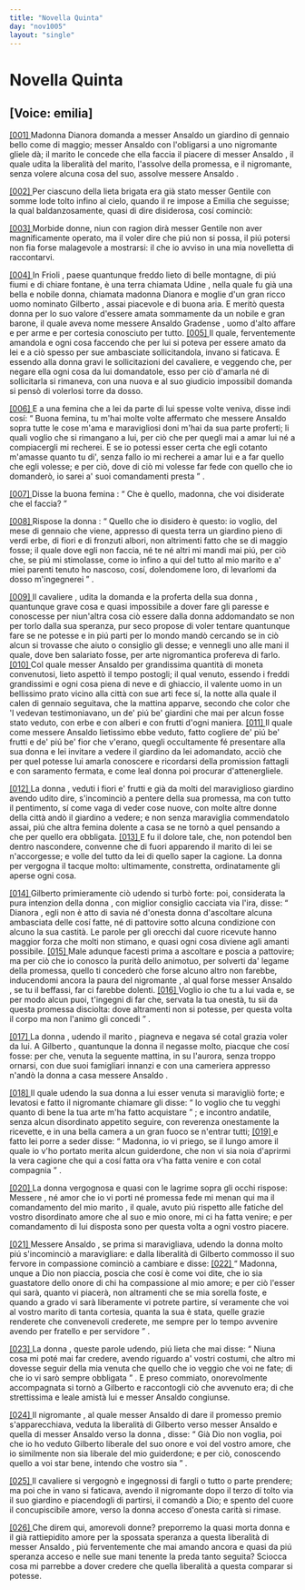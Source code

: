 ```yaml
---
title: "Novella Quinta"
day: "nov1005"
layout: "single"
---
```

<div id="nov1005" type="novella" who="emilia">
 <h1>
  Novella Quinta
 </h1>
 <p>
  <h2>
   [Voice: emilia]
  </h2>
 </p>
 <argument>
  <p>
   <a href="{{ site.baseurl }}enDecameron/nov1005#p00050001">
    [001]
   </a>
   <name persref="dianora" type="person">
    Madonna Dianora
   </name>
   domanda a
   <name persref="ansaldo" type="person">
    messer Ansaldo
   </name>
   un giardino di gennaio bello come di maggio;
   <name persref="ansaldo" type="person">
    messer Ansaldo
   </name>
   con l'obligarsi a uno
   <name persref="negromante-1005" type="person">
    nigromante
   </name>
   gliele d&agrave;;
   <name persref="gilberto" type="person">
    il marito
   </name>
   le concede che ella faccia il piacere di
   <name persref="ansaldo" type="person">
    messer Ansaldo
   </name>
   , il quale udita la liberalit&agrave; del marito, l'assolve della promessa, e il nigromante, senza volere alcuna cosa del suo, assolve
   <name persref="ansaldo" type="person">
    messere Ansaldo
   </name>
   .
  </p>
 </argument>
 <div3 type="commentary" who="author">
  <p>
   <a href="{{ site.baseurl }}enDecameron/nov1005#p00050002">
    [002]
   </a>
   Per ciascuno della lieta brigata era gi&agrave; stato
   <name persref="gentile" type="person">
    messer Gentile
   </name>
   con somme lode tolto infino al cielo, quando
   <name persref="panfilo" type="person">
    il re
   </name>
   impose a
   <name persref="emilia" type="person">
    Emilia
   </name>
   che seguisse; la qual baldanzosamente, quasi di dire disiderosa, cos&iacute; cominci&ograve;:
  </p>
 </div3>
 <div3 type="commentary" who="emilia">
  <p>
   <a href="{{ site.baseurl }}enDecameron/nov1005#p00050003">
    [003]
   </a>
   Morbide donne, niun con ragion dir&agrave;
   <name persref="gentile" type="person">
    messer Gentile
   </name>
   non aver magnificamente operato, ma il voler dire che pi&uacute; non si possa, il pi&uacute; potersi non fia forse malagevole a mostrarsi: il che io avviso in una mia novelletta di raccontarvi.
  </p>
 </div3>
 <p>
  <a href="{{ site.baseurl }}enDecameron/nov1005#p00050004">
   [004]
  </a>
  In
  <name placeref="friuli" type="place">
   Frioli
  </name>
  , paese quantunque freddo lieto di belle montagne, di pi&uacute; fiumi e di chiare fontane, &egrave; una terra chiamata
  <name placeref="udine" type="place">
   Udine
  </name>
  , nella quale fu gi&agrave; una bella e nobile donna, chiamata
  <name persref="dianora" type="person">
   madonna Dianora
  </name>
  e moglie d'un gran ricco uomo nominato
  <name persref="gilberto" type="person">
   Gilberto
  </name>
  , assai piacevole e di buona aria. E merit&ograve; questa donna per lo suo valore d'essere amata sommamente da un nobile e gran barone, il quale aveva nome
  <name persref="ansaldo" type="person">
   messere Ansaldo Gradense
  </name>
  , uomo d'alto affare e per arme e per cortesia conosciuto per tutto.
  <a href="{{ site.baseurl }}enDecameron/nov1005#p00050005">
   [005]
  </a>
  Il quale, ferventemente amandola e ogni cosa faccendo che per lui si poteva per essere amato da lei e a ci&ograve; spesso per sue ambasciate sollicitandola, invano si faticava. E essendo alla
  <name persref="dianora" type="person">
   donna
  </name>
  gravi le sollicitazioni del cavaliere, e veggendo che, per negare ella ogni cosa da lui domandatole, esso per ci&ograve; d'amarla n&eacute; di sollicitarla si rimaneva, con una nuova e al suo giudicio impossibil domanda si pens&ograve; di volerlosi torre da dosso.
 </p>
 <p>
  <a href="{{ site.baseurl }}enDecameron/nov1005#p00050006">
   [006]
  </a>
  E a una
  <name persref="femina-1005" type="person">
   femina
  </name>
  che a lei da parte di lui spesse volte veniva, disse indi cos&iacute;:
  <q direct="unspecified" who="dianora">
   Buona femina, tu m'hai molte volte affermato che
   <name persref="ansaldo" type="person">
    messere Ansaldo
   </name>
   sopra tutte le cose m'ama e maravigliosi doni m'hai da sua parte proferti; li quali voglio che si rimangano a lui, per ci&ograve; che per quegli mai a amar lui n&eacute; a compiacergli mi recherei. E se io potessi esser certa che egli cotanto m'amasse quanto tu di', senza fallo io mi recherei a amar lui e a far quello che egli volesse; e per ci&ograve;, dove di ci&ograve; mi volesse far fede con quello che io domander&ograve;, io sarei a' suoi comandamenti presta
  </q>
  .
 </p>
 <p>
  <a href="{{ site.baseurl }}enDecameron/nov1005#p00050007">
   [007]
  </a>
  Disse
  <name persref="femina-1005" type="person">
   la buona femina
  </name>
  :
  <q direct="unspecified" who="femina-1005">
   Che &egrave; quello, madonna, che voi disiderate che el faccia?
  </q>
 </p>
 <p>
  <a href="{{ site.baseurl }}enDecameron/nov1005#p00050008">
   [008]
  </a>
  Rispose
  <name persref="dianora" type="person">
   la donna
  </name>
  :
  <q direct="unspecified" who="dianora">
   Quello che io disidero &egrave; questo: io voglio, del mese di gennaio che viene, appresso di questa terra un giardino pieno di verdi erbe, di fiori e di fronzuti albori, non altrimenti fatto che se di maggio fosse; il quale dove egli non faccia, n&eacute; te n&eacute; altri mi mandi mai pi&uacute;, per ci&ograve; che, se pi&uacute; mi stimolasse, come io infino a qui del tutto al mio marito e a' miei parenti tenuto ho nascoso, cos&iacute;, dolendomene loro, di levarlomi da dosso m'ingegnerei
  </q>
  .
 </p>
 <p>
  <a href="{{ site.baseurl }}enDecameron/nov1005#p00050009">
   [009]
  </a>
  <name persref="ansaldo" type="person">
   Il cavaliere
  </name>
  , udita la domanda e la proferta della sua
  <name persref="dianora" type="person">
   donna
  </name>
  , quantunque grave cosa e quasi impossibile a dover fare gli paresse e conoscesse per niun'altra cosa ci&ograve; essere dalla donna addomandato se non per torlo dalla sua speranza, pur seco propose di voler tentare quantunque fare se ne potesse e in pi&uacute; parti per lo mondo mand&ograve; cercando se in ci&ograve; alcun si trovasse che aiuto o consiglio gli desse; e vennegli
  <name persref="negromante-1005" type="person">
   uno
  </name>
  alle mani il quale, dove ben salariato fosse, per arte nigromantica profereva di farlo.
  <a href="{{ site.baseurl }}enDecameron/nov1005#p00050010">
   [010]
  </a>
  Col quale
  <name persref="ansaldo" type="person">
   messer Ansaldo
  </name>
  per grandissima quantit&agrave; di moneta convenutosi, lieto aspett&ograve; il tempo postogli; il qual venuto, essendo i freddi grandissimi e ogni cosa piena di neve e di ghiaccio, il valente uomo in un bellissimo
  <name placeref="prato-1005" type="place">
   prato
  </name>
  vicino alla
  <name placeref="udine" type="place">
   citt&agrave;
  </name>
  con sue arti fece s&iacute;, la notte alla quale il calen di gennaio seguitava, che la mattina apparve, secondo che color che 'l vedevan testimoniavano, un de' pi&uacute; be' giardini che mai per alcun fosse stato veduto, con erbe e con alberi e con frutti d'ogni maniera.
  <a href="{{ site.baseurl }}enDecameron/nov1005#p00050011">
   [011]
  </a>
  Il quale come messere Ansaldo lietissimo ebbe veduto, fatto cogliere de' pi&uacute; be' frutti e de' pi&uacute; be' fior che v'erano, quegli occultamente f&eacute; presentare alla sua donna e lei invitare a vedere
  <name placeref="giardino-1005" type="place">
   il giardino
  </name>
  da lei adomandato, acci&ograve; che per quel potesse lui amarla conoscere e ricordarsi della promission fattagli e con saramento fermata, e come leal donna poi procurar d'attenergliele.
 </p>
 <p>
  <a href="{{ site.baseurl }}enDecameron/nov1005#p00050012">
   [012]
  </a>
  <name persref="dianora" type="person">
   La donna
  </name>
  , veduti i fiori e' frutti e gi&agrave; da molti del maraviglioso giardino avendo udito dire, s'incominci&ograve; a pentere della sua promessa, ma con tutto il pentimento, s&iacute; come vaga di veder cose nuove, con molte altre donne della
  <name placeref="udine" type="place">
   citt&agrave;
  </name>
  and&ograve; il giardino a vedere; e non senza maraviglia commendatolo assai, pi&uacute; che altra femina dolente a casa se ne torn&ograve; a quel pensando a che per quello era obbligata.
  <a href="{{ site.baseurl }}enDecameron/nov1005#p00050013">
   [013]
  </a>
  E fu il dolore tale, che, non potendol ben dentro nascondere, convenne che di fuori apparendo
  <name persref="gilberto" type="person">
   il marito
  </name>
  di lei se n'accorgesse; e volle del tutto da lei di quello saper la cagione. La donna per vergogna il tacque molto: ultimamente, constretta, ordinatamente gli aperse ogni cosa.
 </p>
 <p>
  <a href="{{ site.baseurl }}enDecameron/nov1005#p00050014">
   [014]
  </a>
  <name persref="gilberto" type="person">
   Gilberto
  </name>
  primieramente ci&ograve; udendo si turb&ograve; forte: poi, considerata la pura intenzion della
  <name persref="dianora" type="person">
   donna
  </name>
  , con miglior consiglio cacciata via l'ira, disse:
  <q direct="unspecified" who="gilberto">
   <name persref="dianora" type="person">
    Dianora
   </name>
   , egli non &egrave; atto di savia n&eacute; d'onesta donna d'ascoltare alcuna ambasciata delle cos&iacute; fatte, n&eacute; di pattovire sotto alcuna condizione con alcuno la sua castit&agrave;. Le parole per gli orecchi dal cuore ricevute hanno maggior forza che molti non stimano, e quasi ogni cosa diviene agli amanti possibile.
   <a href="{{ site.baseurl }}enDecameron/nov1005#p00050015">
    [015]
   </a>
   Male adunque facesti prima a ascoltare e poscia a pattovire; ma per ci&ograve; che io conosco la purit&agrave; dello animotuo, per solverti da' legame della promessa, quello ti conceder&ograve; che forse alcuno altro non farebbe, inducendomi ancora la paura del
   <name persref="negromante-1005" type="person">
    nigromante
   </name>
   , al qual forse
   <name persref="ansaldo" type="person">
    messer Ansaldo
   </name>
   , se tu il beffassi, far ci farebbe dolenti.
   <a href="{{ site.baseurl }}enDecameron/nov1005#p00050016">
    [016]
   </a>
   Voglio io che tu a lui vada e, se per modo alcun puoi, t'ingegni di far che, servata la tua onest&agrave;, tu sii da questa promessa disciolta: dove altramenti non si potesse, per questa volta il corpo ma non l'animo gli concedi
  </q>
  .
 </p>
 <p>
  <a href="{{ site.baseurl }}enDecameron/nov1005#p00050017">
   [017]
  </a>
  <name persref="dianora" type="person">
   La donna
  </name>
  , udendo
  <name persref="gilberto" type="person">
   il marito
  </name>
  , piagneva e negava s&eacute; cotal grazia voler da lui. A
  <name persref="gilberto" type="person">
   Gilberto
  </name>
  , quantunque la donna il negasse molto, piacque che cos&iacute; fosse: per che, venuta la seguente mattina, in su l'aurora, senza troppo ornarsi, con due suoi
  <name persref="famigliari-1005" type="person">
   famigliari
  </name>
  innanzi e con una
  <name persref="cameriera-1005" type="person">
   cameriera
  </name>
  appresso n'and&ograve; la donna a casa
  <name persref="ansaldo" type="person">
   messere Ansaldo
  </name>
  .
 </p>
 <p>
  <a href="{{ site.baseurl }}enDecameron/nov1005#p00050018">
   [018]
  </a>
  Il quale udendo la sua
  <name persref="dianora" type="person">
   donna
  </name>
  a lui esser venuta si maravigli&ograve; forte; e levatosi e fatto
  <name persref="negromante-1005" type="person">
   il nigromante
  </name>
  chiamare gli disse:
  <q direct="unspecified" who="ansaldo">
   Io voglio che tu vegghi quanto di bene la tua arte m'ha fatto acquistare
  </q>
  ; e incontro andatile, senza alcun disordinato appetito seguire, con reverenza onestamente la ricevette, e in una bella camera a un gran fuoco se n'entrar tutti;
  <a href="{{ site.baseurl }}enDecameron/nov1005#p00050019">
   [019]
  </a>
  e fatto lei porre a seder disse:
  <q direct="unspecified">
   Madonna, io vi priego, se il lungo amore il quale io v'ho portato merita alcun guiderdone, che non vi sia noia d'aprirmi la vera cagione che qui a cos&iacute; fatta ora v'ha fatta venire e con cotal compagnia
  </q>
  .
 </p>
 <p>
  <a href="{{ site.baseurl }}enDecameron/nov1005#p00050020">
   [020]
  </a>
  <name persref="dianora" type="person">
   La donna
  </name>
  vergognosa e quasi con le lagrime sopra gli occhi rispose:
  <name persref="ansaldo" type="person">
   Messere
  </name>
  , n&eacute; amor che io vi porti n&eacute; promessa fede mi menan qui ma il comandamento del mio
  <name persref="gilberto" type="person">
   marito
  </name>
  , il quale, avuto pi&uacute; rispetto alle fatiche del vostro disordinato amore che al suo e mio onore, mi ci ha fatta venire; e per comandamento di lui disposta sono per questa volta a ogni vostro piacere.
 </p>
 <p>
  <a href="{{ site.baseurl }}enDecameron/nov1005#p00050021">
   [021]
  </a>
  <name persref="ansaldo" type="person">
   Messere Ansaldo
  </name>
  , se prima si maravigliava, udendo
  <name persref="dianora" type="person">
   la donna
  </name>
  molto pi&uacute; s'incominci&ograve; a maravigliare: e dalla liberalit&agrave; di
  <name persref="gilberto" type="person">
   Gilberto
  </name>
  commosso il suo fervore in compassione cominci&ograve; a cambiare e disse:
  <a href="{{ site.baseurl }}enDecameron/nov1005#p00050022">
   [022]
  </a>
  <q direct="unspecified" who="ansaldo">
   Madonna, unque a Dio non piaccia, poscia che cos&iacute; &egrave; come voi dite, che io sia guastatore dello onore di chi ha compassione al mio amore; e per ci&ograve; l'esser qui sar&agrave;, quanto vi piacer&agrave;, non altramenti che se mia sorella foste, e quando a grado vi sar&agrave; liberamente vi potrete partire, s&iacute; veramente che voi al vostro marito di tanta cortesia, quanta la sua &egrave; stata, quelle grazie renderete che convenevoli crederete, me sempre per lo tempo avvenire avendo per fratello e per servidore
  </q>
  .
 </p>
 <p>
  <a href="{{ site.baseurl }}enDecameron/nov1005#p00050023">
   [023]
  </a>
  <name persref="dianora" type="person">
   La donna
  </name>
  , queste parole udendo, pi&uacute; lieta che mai disse:
  <q direct="unspecified" who="dianora">
   Niuna cosa mi pot&eacute; mai far credere, avendo riguardo a' vostri costumi, che altro mi dovesse seguir della mia venuta che quello che io veggio che voi ne fate; di che io vi sar&ograve; sempre obbligata
  </q>
  . E preso commiato, onorevolmente accompagnata si torn&ograve; a
  <name persref="gilberto" type="person">
   Gilberto
  </name>
  e raccontogli ci&ograve; che avvenuto era; di che strettissima e leale amist&agrave; lui e
  <name persref="ansaldo" type="person">
   messer Ansaldo
  </name>
  congiunse.
 </p>
 <p>
  <a href="{{ site.baseurl }}enDecameron/nov1005#p00050024">
   [024]
  </a>
  <name persref="negromante-1005" type="person">
   Il nigromante
  </name>
  , al quale
  <name persref="ansaldo" type="person">
   messer Ansaldo
  </name>
  di dare il promesso premio s'apparecchiava, veduta la liberalit&agrave; di
  <name persref="gilberto" type="person">
   Gilberto
  </name>
  verso
  <name persref="ansaldo" type="person">
   messer Ansaldo
  </name>
  e quella di
  <name persref="ansaldo" type="person">
   messer Ansaldo
  </name>
  verso
  <name persref="dianora" type="person">
   la donna
  </name>
  , disse:
  <q direct="unspecified" who="negromante-1005">
   Gi&agrave; Dio non voglia, poi che io ho veduto
   <name persref="gilberto" type="person">
    Gilberto
   </name>
   liberale del suo onore e voi del vostro amore, che io similmente non sia liberale del mio guiderdone; e per ci&ograve;, conoscendo quello a voi star bene, intendo che vostro sia
  </q>
  .
 </p>
 <p>
  <a href="{{ site.baseurl }}enDecameron/nov1005#p00050025">
   [025]
  </a>
  <name persref="ansaldo" type="person">
   Il cavaliere
  </name>
  si vergogn&ograve; e ingegnossi di fargli o tutto o parte prendere; ma poi che in vano si faticava, avendo
  <name persref="negromante-1005" type="person">
   il nigromante
  </name>
  dopo il terzo d&iacute; tolto via il suo giardino e piacendogli di partirsi, il comand&ograve; a Dio; e spento del cuore il concupiscibile amore, verso
  <name persref="dianora" type="person">
   la donna
  </name>
  acceso d'onesta carit&agrave; si rimase.
 </p>
 <div3 type="commentary" who="emilia">
  <p>
   <a href="{{ site.baseurl }}enDecameron/nov1005#p00050026">
    [026]
   </a>
   Che direm qui, amorevoli donne? preporremo la quasi morta
   <name persref="dianora" type="person">
    donna
   </name>
   e il gi&agrave; rattiepidito amore per la spossata speranza a questa liberalit&agrave; di
   <name persref="ansaldo" type="person">
    messer Ansaldo
   </name>
   , pi&uacute; ferventemente che mai amando ancora e quasi da pi&uacute; speranza acceso e nelle sue mani tenente la preda tanto seguita? Sciocca cosa mi parrebbe a dover credere che quella liberalit&agrave; a questa comparar si potesse.
  </p>
 </div3>
</div>